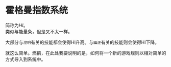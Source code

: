 # 霍格曼指数系统

简称为*HI*。  
类似与能量条，但是又不太一样。

大部分与`澄明`有关的技能都会使得HI升高。与`幽邃`有关的技能则会使得HI下降。

就这么简单。燃鹅，在此处我要说明的是，如何将一个新的游戏规则以相对简单的方式导入到系统中。